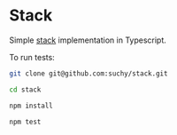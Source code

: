 # Stack

Simple [stack](<https://en.wikipedia.org/wiki/Stack_(abstract_data_type)>) implementation in Typescript.

To run tests:

```bash
git clone git@github.com:suchy/stack.git

cd stack

npm install

npm test
```

